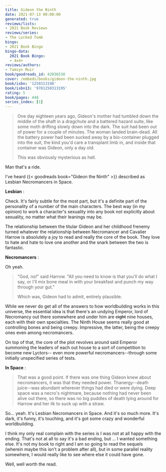 ```yaml
---
title: Gideon the Ninth
date: 2021-07-13 00:00:00
generated: true
reviews/lists:
- 2021 Book Reviews
reviews/series:
- The Locked Tomb
bingo:
- 2021 Book Bingo
bingo-data:
  2021 Book Bingo:
  - 4x4+
reviews/authors:
- Tamsyn Muir
book/goodreads_id: 42036538
cover: /embeds/books/gideon-the-ninth.jpg
book/isbn: '1250313198'
book/isbn13: '9781250313195'
rating: 5
book/pages: 448
series_index: [1]
---
```

> One day eighteen years ago, Gideon's mother had tumbled down the middle of
> the shaft in a dragchute and a battered hazard suite, like some moth
> drifting slowly down into the dark. The suit had been out of power for a
> couple of minutes. The woman landed brain-dead. All the battery power had
> been sucked away by a bio-container plugged into the suit, the kind you'd
> care a transplant limb in, and inside that container was Gideon, only a day
> old.  
> 
> This was obviously mysterious as hell.  

<!--more-->

Man that's a ride.  

I've heard {{< goodreads book="Gideon the Ninth" >}} described as Lesbian Necromancers in Space.  

**Lesbian** :  

Check. It's fairly subtle for the most part, but it's a definite part of the personality of a number of the main characters. The best way (in my opinion) to work a character's sexuality into any book not explicitly about sexuality, no matter what their leanings may be.  

The relationship between the titular Gideon and her childhood frenemy turned whatever the relationship between Necromancer and Cavalier Harrow is absolutely a joy to read and really the core of the book. They love to hate and hate to love one another and the snark between the two is fantastic.  

**Necromancers** :  

Oh yeah.  

> "God, no!" said Harrow. "All you need to know is that you'll do what I say,
> or I'll mix bone meal in with your breakfast and punch my way through your
> gut."  
> 
> Which was, Gideon had to admit, entirely plausible.  

While we never do get all of the answers to how worldbuilding works in this universe, the essential idea is that there's an undying Emperor, lord of Necromancy out there somewhere and under him are ~~eight~~ nine houses, each with their own specialties. The Ninth House seems really good at controlling bones and being creepy. Impressive, the latter, being the creepy ones even among necromancers.  

On top of that, the core of the plot revolves around said Emperor summoning the leaders of each out house to a sort of competition to become new Lyctors-- even more powerful necromancers--through some initially unspecified series of tests.  

**In Space** :  

> That was a good point. If there was one thing Gideon knew about
> necromancers, it was that they needed power. Thanergy--death juice--was
> abundant wherever things had died or were dying. Deep space was a necro's
> nightmare, because nothing had never been alive out there, so there was no
> big puddles of death lying around for Harrow and her ilk to suck up with a
> straw.

So... yeah. It's Lesbian Necromancers in Space. And it's so much more. It's dark, it's funny, it's touching, and it's got some crazy and wonderful worldbuilding.  

I think my only real complain with the series is I was not at all happy with the ending. That's not at all to say it's a bad ending, but ... I wanted something else. It's not my book to right and I am so going to read the sequels (wherein maybe this isn't a problem after all), but in some parallel reality somewhere, I would really like to see where else it could have gone.  

Well, well worth the read.